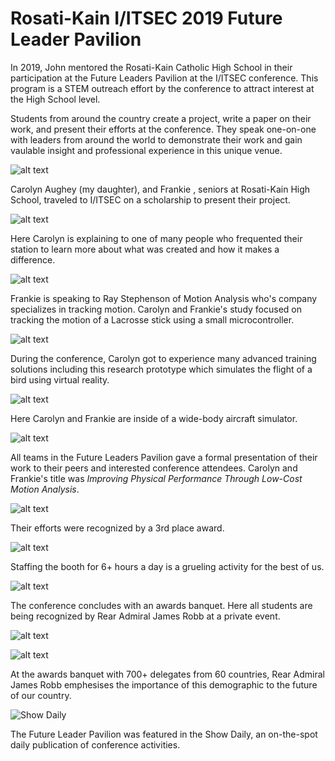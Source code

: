 # Rosati-Kain I/ITSEC 2019 Future Leader Pavilion

In 2019, John mentored the Rosati-Kain Catholic High School in their participation at the Future Leaders Pavilion at the I/ITSEC conference.  This program is a STEM outreach effort by the conference to attract interest at the High School level.

Students from around the country create a project, write a paper on their work, and present their efforts at the conference.  They speak one-on-one with leaders from around the world to demonstrate their work and gain vaulable insight and professional experience in this unique venue.

![alt text](20181126_185104.jpg)

Carolyn Aughey (my daughter), and Frankie , seniors at Rosati-Kain High School, traveled to I/ITSEC on a scholarship to present their project.

![alt text](20181127_131106.jpg)

Here Carolyn is explaining to one of many people who frequented their station to learn more about what was created and how it makes a difference.

![alt text](20181127_142209.jpg)

Frankie is speaking to Ray Stephenson of Motion Analysis who's company specializes in tracking motion.  Carolyn and Frankie's study focused on tracking the motion of a Lacrosse stick using a small microcontroller.

![alt text](20181127_161714.jpg)

During the conference, Carolyn got to experience many advanced training solutions including this research prototype which simulates the flight of a bird using virtual reality.

![alt text](20181128_114015.jpg)

Here Carolyn and Frankie are inside of a wide-body aircraft simulator.

![alt text](20181128_164819.jpg)

All teams in the Future Leaders Pavilion gave a formal presentation of their work to their peers and interested conference attendees.  Carolyn and Frankie's title was *Improving Physical Performance Through Low-Cost Motion Analysis*.

![alt text](20181129_142832.jpg)

Their efforts were recognized by a 3rd place award.

![alt text](20181129_092612.jpg)

Staffing the booth for 6+ hours a day is a grueling activity for the best of us.

![alt text](20181129_182104.jpg)

The conference concludes with an awards banquet.  Here all students are being recognized by Rear Admiral James Robb at a private event.

![alt text](20181129_194021.jpg)

![alt text](20181129_185407.jpg)

At the awards banquet with 700+ delegates from 60 countries, Rear Admiral James Robb emphesises the importance of this demographic to the future of our country.

![Show Daily](20181128_112049.jpg)

The Future Leader Pavilion was featured in the Show Daily, an on-the-spot daily publication of conference activities.